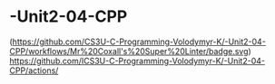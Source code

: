 # -Unit2-04-CPP
(https://github.com/CS3U-C-Programming-Volodymyr-K/-Unit2-04-CPP/workflows/Mr%20Coxall's%20Super%20Linter/badge.svg)
https://github.com/ICS3U-C-Programming-Volodymyr-K/-Unit2-04-CPP/actions/
